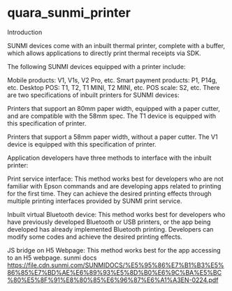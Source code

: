 # quara_sunmi_printer


Introduction


SUNMI devices come with an inbuilt thermal printer, complete with a buffer, which allows applications to directly print thermal receipts via SDK.

The following SUNMI devices equipped with a printer include:

Mobile products: V1, V1s, V2 Pro, etc.
Smart payment products: P1, P14g, etc.
Desktop POS: T1, T2, T1 MINI, T2 MINI, etc.
POS scale: S2, etc.
There are two specifications of inbuilt printers for SUNMI devices:

Printers that support an 80mm paper width, equipped with a paper cutter, and are compatible with the 58mm spec. The T1 device is equipped with this specification of printer.

Printers that support a 58mm paper width, without a paper cutter. The V1 device is equipped with this specification of printer.

Application developers have three methods to interface with the inbuilt printer:

Print service interface: This method works best for developers who are not familiar with Epson commands and are developing apps related to printing for the first time. They can achieve the desired printing effects through multiple printing interfaces provided by SUNMI print service.

Inbuilt virtual Bluetooth device: This method works best for developers who have previously developed Bluetooth or USB printers, or the app being developed has already implemented Bluetooth printing. Developers can modify some codes and achieve the desired printing effects.

JS bridge on H5 Webpage: This method works best for the app accessing to an H5 webpage.
sunmi docs
https://file.cdn.sunmi.com/SUNMIDOCS/%E5%95%86%E7%B1%B3%E5%86%85%E7%BD%AE%E6%89%93%E5%8D%B0%E6%9C%BA%E5%BC%80%E5%8F%91%E8%80%85%E6%96%87%E6%A1%A3EN-0224.pdf
